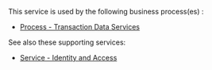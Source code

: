 This service is used by the following business process(es) :
* [Process - Transaction Data Services](https://github.com/InlandRevenue/Gateway-Services/tree/master/Service%20-%20TDS%20-%20Transaction%20Data%20Services)

See also these supporting services:
* [Service - Identity and Access](https://github.com/InlandRevenue/Gateway-Services/tree/master/Service%20-%20Identity%20and%20Access)
